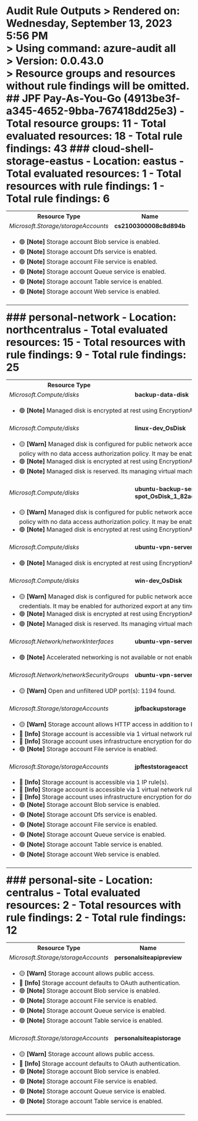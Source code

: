 # Audit Rule Outputs > Rendered on: Wednesday, September 13, 2023 5:56 PM <br/> > Using command: azure-audit all <br/> > Version: 0.0.43.0 <br/> > Resource groups and resources without rule findings will be omitted. ## JPF Pay-As-You-Go (4913be3f-a345-4652-9bba-767418dd25e3) - Total resource groups: 11 - Total evaluated resources: 18 - Total rule findings: 43 ### cloud-shell-storage-eastus - Location: eastus - Total evaluated resources: 1 - Total resources with rule findings: 1 - Total rule findings: 6 <table> <tr> <th>Resource Type</th> <th>Name</th> </tr> <tr> <td><em>Microsoft.Storage/storageAccounts</em></td> <td><strong>cs2100300008c8d894b</strong></td> </tr> <tr> <td colspan="2"> <ul> <li> :green_circle: <strong>[Note]</strong> Storage account Blob service is enabled. </li> <li> :green_circle: <strong>[Note]</strong> Storage account Dfs service is enabled. </li> <li> :green_circle: <strong>[Note]</strong> Storage account File service is enabled. </li> <li> :green_circle: <strong>[Note]</strong> Storage account Queue service is enabled. </li> <li> :green_circle: <strong>[Note]</strong> Storage account Table service is enabled. </li> <li> :green_circle: <strong>[Note]</strong> Storage account Web service is enabled. </li> </ul> </td> </tr> </table> ### personal-network - Location: northcentralus - Total evaluated resources: 15 - Total resources with rule findings: 9 - Total rule findings: 25 <table> <tr> <th>Resource Type</th> <th>Name</th> </tr> <tr> <td><em>Microsoft.Compute/disks</em></td> <td><strong>backup-data-disk</strong></td> </tr> <tr> <td colspan="2"> <ul> <li> :green_circle: <strong>[Note]</strong> Managed disk is encrypted at rest using EncryptionAtRestWithPlatformKey. </li> </ul> </td> </tr> <tr> <td><em>Microsoft.Compute/disks</em></td> <td><strong>linux-dev_OsDisk</strong></td> </tr> <tr> <td colspan="2"> <ul> <li> :yellow_circle: <strong>[Warn]</strong> Managed disk is configured for public network access and an allow all network access policy with no data access authorization policy. It may be enabled for export at anytime. </li> <li> :green_circle: <strong>[Note]</strong> Managed disk is encrypted at rest using EncryptionAtRestWithPlatformKey. </li> <li> :green_circle: <strong>[Note]</strong> Managed disk is reserved. Its managing virtual machine is currently deallocated. </li> </ul> </td> </tr> <tr> <td><em>Microsoft.Compute/disks</em></td> <td><strong>ubuntu-backup-server-spot_OsDisk_1_82ad58ea1b864609a678571faedee9b3</strong></td> </tr> <tr> <td colspan="2"> <ul> <li> :yellow_circle: <strong>[Warn]</strong> Managed disk is configured for public network access and an allow all network access policy with no data access authorization policy. It may be enabled for export at anytime. </li> <li> :green_circle: <strong>[Note]</strong> Managed disk is encrypted at rest using EncryptionAtRestWithPlatformKey. </li> </ul> </td> </tr> <tr> <td><em>Microsoft.Compute/disks</em></td> <td><strong>ubuntu-vpn-server-spot_OsDisk</strong></td> </tr> <tr> <td colspan="2"> <ul> <li> :green_circle: <strong>[Note]</strong> Managed disk is encrypted at rest using EncryptionAtRestWithPlatformKey. </li> </ul> </td> </tr> <tr> <td><em>Microsoft.Compute/disks</em></td> <td><strong>win-dev_OsDisk</strong></td> </tr> <tr> <td colspan="2"> <ul> <li> :yellow_circle: <strong>[Warn]</strong> Managed disk is configured for public network access using AAD authorization credentials. It may be enabled for authorized export at any time. </li> <li> :green_circle: <strong>[Note]</strong> Managed disk is encrypted at rest using EncryptionAtRestWithPlatformKey. </li> <li> :green_circle: <strong>[Note]</strong> Managed disk is reserved. Its managing virtual machine is currently deallocated. </li> </ul> </td> </tr> <tr> <td><em>Microsoft.Network/networkInterfaces</em></td> <td><strong>ubuntu-vpn-server-spot105</strong></td> </tr> <tr> <td colspan="2"> <ul> <li> :green_circle: <strong>[Note]</strong> Accelerated networking is not available or not enabled. </li> </ul> </td> </tr> <tr> <td><em>Microsoft.Network/networkSecurityGroups</em></td> <td><strong>ubuntu-vpn-server-spot-nsg</strong></td> </tr> <tr> <td colspan="2"> <ul> <li> :yellow_circle: <strong>[Warn]</strong> Open and unfiltered UDP port(s): 1194 found. </li> </ul> </td> </tr> <tr> <td><em>Microsoft.Storage/storageAccounts</em></td> <td><strong>jpfbackupstorage</strong></td> </tr> <tr> <td colspan="2"> <ul> <li> :yellow_circle: <strong>[Warn]</strong> Storage account allows HTTP access in addition to HTTPS. </li> <li> :large_blue_circle: <strong>[Info]</strong> Storage account is accessible via 1 virtual network rule(s). </li> <li> :large_blue_circle: <strong>[Info]</strong> Storage account uses infrastructure encryption for double encryption. </li> <li> :green_circle: <strong>[Note]</strong> Storage account File service is enabled. </li> </ul> </td> </tr> <tr> <td><em>Microsoft.Storage/storageAccounts</em></td> <td><strong>jpfteststorageacct</strong></td> </tr> <tr> <td colspan="2"> <ul> <li> :large_blue_circle: <strong>[Info]</strong> Storage account is accessible via 1 IP rule(s). </li> <li> :large_blue_circle: <strong>[Info]</strong> Storage account is accessible via 1 virtual network rule(s). </li> <li> :large_blue_circle: <strong>[Info]</strong> Storage account uses infrastructure encryption for double encryption. </li> <li> :green_circle: <strong>[Note]</strong> Storage account Blob service is enabled. </li> <li> :green_circle: <strong>[Note]</strong> Storage account Dfs service is enabled. </li> <li> :green_circle: <strong>[Note]</strong> Storage account File service is enabled. </li> <li> :green_circle: <strong>[Note]</strong> Storage account Queue service is enabled. </li> <li> :green_circle: <strong>[Note]</strong> Storage account Table service is enabled. </li> <li> :green_circle: <strong>[Note]</strong> Storage account Web service is enabled. </li> </ul> </td> </tr> </table> ### personal-site - Location: centralus - Total evaluated resources: 2 - Total resources with rule findings: 2 - Total rule findings: 12 <table> <tr> <th>Resource Type</th> <th>Name</th> </tr> <tr> <td><em>Microsoft.Storage/storageAccounts</em></td> <td><strong>personalsiteapipreview</strong></td> </tr> <tr> <td colspan="2"> <ul> <li> :yellow_circle: <strong>[Warn]</strong> Storage account allows public access. </li> <li> :large_blue_circle: <strong>[Info]</strong> Storage account defaults to OAuth authentication. </li> <li> :green_circle: <strong>[Note]</strong> Storage account Blob service is enabled. </li> <li> :green_circle: <strong>[Note]</strong> Storage account File service is enabled. </li> <li> :green_circle: <strong>[Note]</strong> Storage account Queue service is enabled. </li> <li> :green_circle: <strong>[Note]</strong> Storage account Table service is enabled. </li> </ul> </td> </tr> <tr> <td><em>Microsoft.Storage/storageAccounts</em></td> <td><strong>personalsiteapistorage</strong></td> </tr> <tr> <td colspan="2"> <ul> <li> :yellow_circle: <strong>[Warn]</strong> Storage account allows public access. </li> <li> :large_blue_circle: <strong>[Info]</strong> Storage account defaults to OAuth authentication. </li> <li> :green_circle: <strong>[Note]</strong> Storage account Blob service is enabled. </li> <li> :green_circle: <strong>[Note]</strong> Storage account File service is enabled. </li> <li> :green_circle: <strong>[Note]</strong> Storage account Queue service is enabled. </li> <li> :green_circle: <strong>[Note]</strong> Storage account Table service is enabled. </li> </ul> </td> </tr> </table>
